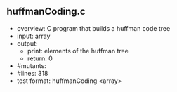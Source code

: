 ## huffmanCoding.c
 - overview: C program that builds a huffman code tree
 - input: array
 - output: 
     - print: elements of the huffman tree
     - return: 0
 - #mutants: 
 - #lines: 318
 - test format: huffmanCoding \<array\>